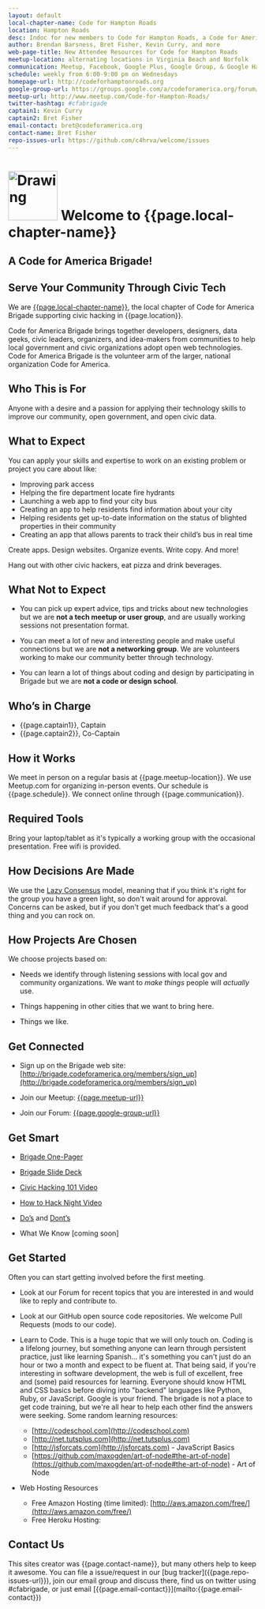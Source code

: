 ```yaml
---
layout: default
local-chapter-name: Code for Hampton Roads
location: Hampton Roads
desc: Indoc for new members to Code for Hampton Roads, a Code for America Brigade
author: Brendan Barsness, Bret Fisher, Kevin Curry, and more
web-page-title: New Attendee Resources for Code for Hampton Roads
meetup-location: alternating locations in Virginia Beach and Norfolk
communication: Meetup, Facebook, Google Plus, Google Group, & Google Hangouts
schedule: weekly from 6:00-9:00 pm on Wednesdays
homepage-url: http://codeforhamptonroads.org
google-group-url: https://groups.google.com/a/codeforamerica.org/forum/#!forum/c4hrva
meetup-url: http://www.meetup.com/Code-for-Hampton-Roads/
twitter-hashtag: #cfabrigade
captain1: Kevin Curry
captain2: Bret Fisher
email-contact: bret@codeforamerica.org
contact-name: Bret Fisher
repo-issues-url: https://github.com/c4hrva/welcome/issues
---
```

# <img src="/Brigade-Icon.png" alt="Drawing" style="width: 100px;"/> Welcome to {{page.local-chapter-name}}
A Code for America Brigade!
---------------------------

Serve Your Community Through Civic Tech
---------------------------------------

We are [{{page.local-chapter-name}}]({{page.homepage-url}}), the local chapter of Code for America Brigade supporting civic hacking in {{page.location}}.

Code for America Brigade brings together developers, designers, data geeks, civic leaders, organizers, and idea-makers from communities to help local government and civic organizations adopt open web technologies. Code for America Brigade is the volunteer arm of the larger, national organization Code for America.

## Who This is For
Anyone with a desire and a passion for applying their technology skills to improve our community, open government, and open civic data.


## What to Expect
You can apply your skills and expertise to work on an existing problem or project you care about like:
* Improving park access
* Helping the fire department locate fire hydrants
* Launching a web app to find your city bus
* Creating an app to help residents find information about your city
* Helping residents get up-to-date information on the status of blighted properties in their community
* Creating an app that allows parents to track their child’s bus in real time

Create apps. Design websites. Organize events. Write copy. And more! 

Hang out with other civic hackers, eat pizza and drink beverages.


## What Not to Expect

* You can pick up expert advice, tips and tricks about new technologies but we are **not a tech meetup or user group**, and are usually working sessions not presentation format.

* You can meet a lot of new and interesting people and make useful connections but we are **not a networking group**. We are volunteers working to make our community better through technology.

* You can learn a lot of things about coding and design by participating in Brigade but we are **not a code or design school**.


## Who’s in Charge
* {{page.captain1}}, Captain
* {{page.captain2}}, Co-Captain


## How it Works

We meet in person on a regular basis at {{page.meetup-location}}. We use Meetup.com for organizing in-person events. Our schedule is {{page.schedule}}. We connect online through {{page.communication}}.

## Required Tools

Bring your laptop/tablet as it's typically a working group with the occasional presentation.  Free wifi is provided.

## How Decisions Are Made

We use the [Lazy Consensus](http://rave.apache.org/docs/governance/lazyConsensus.html) model, meaning that if you think it's right for the group you have a green light, so don't wait around for approval. Concerns can be asked, but if you don't get much feedback that's a good thing and you can rock on.


## How Projects Are Chosen

We choose projects based on:

* Needs we identify through listening sessions with local gov and community organizations. We want to *make things* people will *actually* use.

* Things happening in other cities that we want to bring here.

* Things we like.


## Get Connected

* Sign up on the Brigade web site: [http://brigade.codeforamerica.org/members/sign_up](http://brigade.codeforamerica.org/members/sign_up)

* Join our Meetup: [{{page.meetup-url}}]({{page.meetup-url}})

* Join our Forum: [{{page.google-group-url}}]({{page.google-group-url}})


## Get Smart

* [Brigade One-Pager](https://docs.google.com/document/d/1OY0s8BJR9A2aW1ivlNACTbi0dWOh9njYpHp53G1shFs/edit)

* [Brigade Slide Deck](https://docs.google.com/presentation/d/1MSyVMauTv4HcPcgXmF2l-Afzjw35UfieCj5mKDK7fvY/edit#slide=id.p)

* [Civic Hacking 101 Video](http://www.youtube.com/watch?v=wH6LnW_qjeI)

* [How to Hack Night Video](http://www.youtube.com/watch?v=ge6AQVG36mQ)

* [Do’s](http://www.codeforamerica.org/2013/01/23/do-this-lessons-from-brigade-year-one/) and [Dont’s](http://www.codeforamerica.org/2013/02/27/lessons-learned-from-brigade-year-one-dont-do-this/)

* What We Know [coming soon]


## Get Started

Often you can start getting involved before the first meeting.

* Look at our Forum for recent topics that you are interested in and would like to reply and contribute to.  

* Look at our GitHub open source code repositories. We welcome Pull Requests (mods to our code).  

* Learn to Code. This is a huge topic that we will only touch on. Coding is a lifelong journey, but something anyone can learn through persistent practice, just like learning Spanish... it's something you can't just do an hour or two a month and expect to be fluent at. That being said, if you're interesting in software development, the web is full of excellent, free and (some) paid resources for learning. Everyone should know HTML and CSS basics before diving into "backend" languages like Python, Ruby, or JavaScript. Google is your friend. The brigade is not a place to get code training, but we're all hear to help each other find the answers were seeking. Some random learning resources:
  * [http://codeschool.com](http://codeschool.com)
  * [http://net.tutsplus.com](http://net.tutsplus.com)
  * [http://jsforcats.com](http://jsforcats.com) - JavaScript Basics
  * [https://github.com/maxogden/art-of-node#the-art-of-node](https://github.com/maxogden/art-of-node#the-art-of-node) - Art of Node


* Web Hosting Resources
    * Free Amazon Hosting (time limited): [http://aws.amazon.com/free/](http://aws.amazon.com/free/)
    * Free Heroku Hosting: 

<h2 id="contact">Contact Us</h2>
This sites creator was {{page.contact-name}}, but many others help to keep it awesome. You can file a issue/request in our [bug tracker]({{page.repo-issues-url}}), join our email group and discuss there, find us on twitter using #cfabrigade, or just email [{{page.email-contact}}](mailto:{{page.email-contact}})
